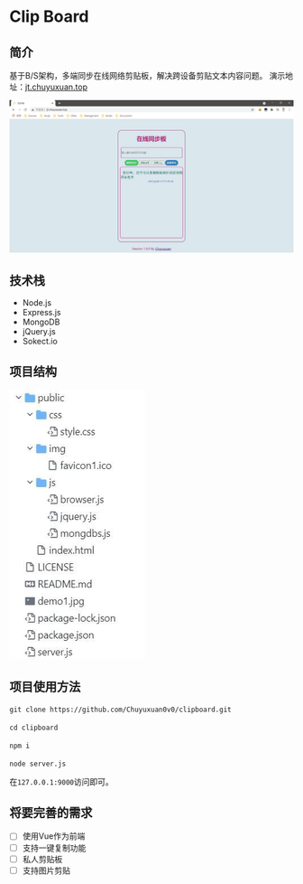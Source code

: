 # Clip Board

## 简介
基于B/S架构，多端同步在线网络剪贴板，解决跨设备剪贴文本内容问题。
演示地址：[jt.chuyuxuan.top](jt.chuyuxuan.top)

![](demo1.jpg)

## 技术栈
+ Node.js
+ Express.js
+ MongoDB
+ jQuery.js
+ Sokect.io

## 项目结构
![](demo2.jpg)


## 项目使用方法

```shell
git clone https://github.com/Chuyuxuan0v0/clipboard.git

cd clipboard

npm i

node server.js
```

在`127.0.0.1:9000`访问即可。

## 将要完善的需求
+ [ ] 使用Vue作为前端  
+ [ ] 支持一键复制功能
+ [ ] 私人剪贴板
+ [ ] 支持图片剪贴
